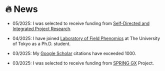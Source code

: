 # 🔥 News
- 05/2025: I was selected to receive funding from [Self-Directed and Integrated Project Research](https://spring-gx-appl.adm.s.u-tokyo.ac.jp/en/members-only.html).

- 04/2025: I have joined [Laboratory of Field Phenomics](https://lab.fieldphenomics.com/) at The University of Tokyo as a Ph.D. student.

- 03/2025: My [Google Scholar](https://scholar.google.com/citations?hl=en&user=WmxsGtwAAAAJ) citations have exceeded 1000.

- 03/2025: I was selected to receive funding from [SPRING GX](https://spring-gx.adm.s.u-tokyo.ac.jp/en/) Project.

<!-- - 02/2025: I have passed the entrance examination for [IPADS PhD Program](https://ipads.a.u-tokyo.ac.jp/wp/wp-content/uploads/2025_IPADS%E8%A6%81%E9%A0%85%E5%8D%9A%E5%A3%AB-Final.pdf) ([SGU](https://en.wikipedia.org/wiki/Top_Global_University_Project), only 2  admitted students per round) at The University of Tokyo. -->

